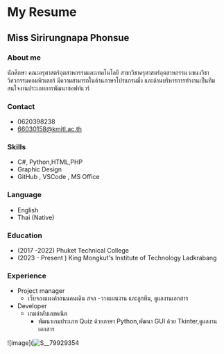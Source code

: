 # My Resume
## Miss Sirirungnapa Phonsue
### About me
นักศึกษา คณะครุศาสตร์อุตสาหกรรมและเทคโนโลยี  สาขาวิชาครุศาสตร์อุตสาหกรรม แขนงวิชาวิศวกรรมคอมพิวเตอร์ มีความสามารถในด้านภาษาโปรแกรมมิ่ง และด้านบริหารการทำงานเป็นทีม สนใจงานประเภทการพัฒนาซอฟท์แวร์
### Contact
- 0620398238
- 66030158@kmitl.ac.th
### Skills
- C#, Python,HTML,PHP
- Graphic Design
- GitHub , VSCode , MS Office
### Language
- English
- Thai (Native)
### Education
- (2017 -2022) Phuket Technical College
- (2023 - Present )  King Mongkut's Institute of Technology Ladkrabang
### Experience
- Project manager
  - เว็บจองแผงค้าถนนคนเดิน สจล
    -วางแผนงาน และลูกทีม, ดูแลงานเอกสาร
- Developer
  - เกมลำดับเลขคณิต
    - พัฒนาเกมประเภท Quiz ด้วยภาษา Python,พัฒนา GUI ด้วย Tkinter,ดูแลงานเอกสาร



![image](![S__79929354](https://github.com/user-attachments/assets/31415bfc-367c-4127-9f4e-539a916a270a)
 
